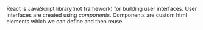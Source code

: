 React is JavaScript library(not framework) for building user interfaces. User interfaces are created using _components_. Components are custom html elements which we can define and then reuse.